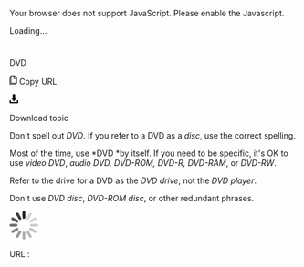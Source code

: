 Your browser does not support JavaScript. Please enable the Javascript.

Loading...

# 

DVD

![Copy URL](dvd_files/Copy.png)
Copy URL

![Download](dvd_files/Download.png)

Download topic

Don't spell out *DVD*. If you refer to a DVD as a *disc*, use the correct spelling.

Most of the time, use *DVD *by itself. If you need to be specific, it's OK to use *video DVD*, *audio DVD, DVD-ROM, DVD-R, DVD-RAM*, or *DVD-RW*. 

Refer to the drive for a DVD as the *DVD drive*, not the *DVD player*. 

Don't use *DVD disc*, *DVD-ROM disc*, or other redundant phrases.

![In progress](dvd_files/activity-large.gif)

URL :
